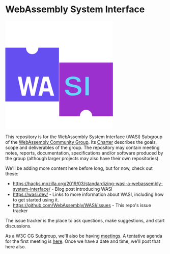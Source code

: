 # WebAssembly System Interface

![WASI](WASI.png)

This repository is for the WebAssembly System Interface (WASI) Subgroup of the
[WebAssembly Community Group]. Its [Charter] describes the goals, scope and
deliverables of the group. The repository may contain meeting notes, reports,
documentation, specifications and/or software produced by the group (although
larger projects may also have their own repositories).

[WebAssembly Community Group]: https://www.w3.org/community/webassembly/
[Charter]: Charter.md

We'll be adding more content here before long, but for now, check out these:
 - https://hacks.mozilla.org/2019/03/standardizing-wasi-a-webassembly-system-interface/ - Blog post introducing WASI
 - https://wasi.dev/ - Links to more information about WASI, including
   how to get started using it.
 - https://github.com/WebAssembly/WASI/issues - This repo's issue tracker

The issue tracker is the place to ask questions, make suggestions, and start
discussions.

As a W3C CG Subgroup, we'll also be having [meetings](meetings/README.md).
A tentative agenda for the first meeting is [here](https://github.com/WebAssembly/WASI/blob/master/meetings/2019/WASI-liftoff.md).
Once we have a date and time, we'll post that here also.

